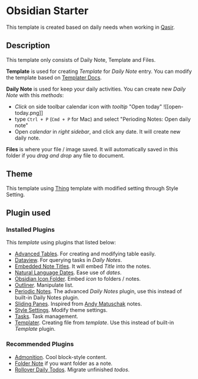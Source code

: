 # Obsidian Starter 
This template is created based on daily needs when working in [Qasir](https://qasir.id). 
## Description

This template only consists of Daily Note, Template and Files. 

**Template** is used for creating *Template* for *Daily Note* entry. You can modify the template based on [Templater Docs](https://silentvoid13.github.io/Templater/). 

**Daily Note** is used for keep your daily activities. You can create new *Daily Note* with this *methods*: 
- *Click* on side toolbar calendar icon with *tooltip* "Open today"
  ![[open-today.png]]
- type `Ctrl + P` (`Cmd + P` for Mac) and select "Perioding Notes: Open daily note"
- Open *calendar* in *right sidebar*, and click any date. It will create new daily note.

**Files** is where your file / image saved. It will automatically saved in this folder if you *drag and drop* any file to document.

## Theme
This template using [Thing](https://github.com/colineckert/obsidian-things) template with modified setting through Style Setting.

## Plugin used
### Installed Plugins
This *template* using plugins that listed below:
- [Advanced Tables](obsidian://show-plugin?id=table-editor-obsidian). For creating and modifying table easily.
- [Dataview](obsidian://show-plugin?id=dataview). For querying tasks in *Daily Notes*.
- [Embedded Note Titles](obsidian://show-plugin?id=obsidian-embedded-note-titles). It will embed *Title* into the notes.
- [Natural Language Dates](obsidian://show-plugin?id=nldates-obsidian). Ease use of *dates*.
- [Obsidian Icon Folder](obsidian://show-plugin?id=obsidian-icon-folder). Embed *icon* to folders / notes.
- [Outliner](obsidian://show-plugin?id=obsidian-outliner). Manipulate list.
- [Periodic Notes](obsidian://show-plugin?id=periodic-notes). The advanced *Daily Notes* plugin, use this instead of built-in Daily Notes plugin. 
- [Sliding Panes](obsidian://show-plugin?id=sliding-panes-obsidian). Inspired from [Andy Matuschak](notes.andymatuschak.org) notes. 
- [Style Settings](obsidian://show-plugin?id=obsidian-style-settings). Modify theme settings.
- [Tasks](obsidian://show-plugin?id=obsidian-tasks-plugin). Task management.
- [Templater](obsidian://show-plugin?id=templater-obsidian). Creating file from *template*. Use this instead of built-in *Template* plugin.

### Recommended Plugins
- [Admonition](obsidian://show-plugin?id=obsidian-admonition). Cool block-style content.
- [Folder Note](obsidian://show-plugin?id=folder-note-plugin) if you want folder as a note.
- [Rollover Daily Todos](obsidian://show-plugin?id=obsidian-rollover-daily-todos). Migrate unfinished *todos*.